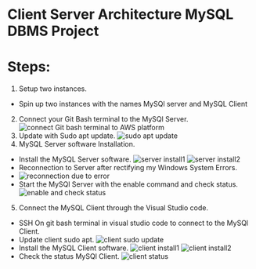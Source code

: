# Client Server Architecture MySQL DBMS Project
# Steps:
1. Setup two instances.
-  Spin up two instances with the names MySQl server and MySQL Client
2. Connect your Git Bash terminal to the MySQl Server.
![connect Git bash terminal to AWS platform](https://github.com/koleshky1/fajana.kb.pbl/assets/44333161/78c8416c-fbc9-4105-b83c-8840ebb10f05)
3. Update with Sudo apt update.
![sudo apt update](https://github.com/koleshky1/fajana.kb.pbl/assets/44333161/5152dc31-4259-4a8c-b8d2-05cd60e2edaf)
4. MySQL Server software Installation.
-  Install the MySQL Server software.
![server install1](https://github.com/koleshky1/fajana.kb.pbl/assets/44333161/66b03911-0ac6-4188-82e6-bf5bd83b2c63)
![server install2](https://github.com/koleshky1/fajana.kb.pbl/assets/44333161/5f5aa661-1baa-484f-95c5-7ebbf477f6e3)
- Reconnection to Server after rectifying my Windows System Errors.
- ![reconnection due to error](https://github.com/koleshky1/fajana.kb.pbl/assets/44333161/36376be4-651e-40ee-8174-619b15e97128)
- Start the MySQl Server with the enable command and check status.
![enable and check status](https://github.com/koleshky1/fajana.kb.pbl/assets/44333161/787b3286-6e63-4dd3-8811-d2e9726be0b9)
5. Connect the MySQL Client through the Visual Studio code.
-  SSH On git bash terminal in visual studio code to connect to the MySQl Client.
-  Update client sudo apt.
![client sudo update](https://github.com/koleshky1/fajana.kb.pbl/assets/44333161/029888de-0868-4878-96a8-5cc9f29cfe9d)
-  Install the MySQL Client software.
![client install1](https://github.com/koleshky1/fajana.kb.pbl/assets/44333161/3e487e23-84a4-438b-a4cb-2edce0426758)
![client install2](https://github.com/koleshky1/fajana.kb.pbl/assets/44333161/1c89ff81-e3f0-4df8-a179-1478cd6d7f8f)
- Check the status MySQl Client.
![client status](https://github.com/koleshky1/fajana.kb.pbl/assets/44333161/b6a86b4b-80de-42a4-a2d1-37abcbe70ca5)




